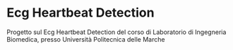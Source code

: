 # Ecg Heartbeat Detection

Progetto sul Ecg Heartbeat Detection del corso di Laboratorio di Ingegneria Biomedica, presso Università Politecnica delle Marche
